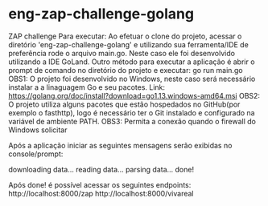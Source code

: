 # eng-zap-challenge-golang
ZAP challenge
Para executar: Ao efetuar o clone do projeto, acessar o diretório 'eng-zap-challenge-golang' e utilizando sua ferramenta/IDE de preferência rode o arquivo main.go. Neste caso ele foi desenvolvido utilizando a IDE GoLand.
Outro método para executar a aplicação é abrir o prompt de comando no diretório do projeto e executar: go run main.go
OBS1: O projeto foi desenvolvido no Windows, neste caso será necessário instalar a a linaguagem Go e seu pacotes. Link: https://golang.org/doc/install?download=go1.13.windows-amd64.msi
OBS2: O projeto utiliza alguns pacotes que estão hospedados no GitHub(por exemplo o fasthttp), logo é necessário ter o Git instalado e configurado na variável de ambiente PATH.
OBS3: Permita a conexão quando o firewall do Windows solicitar

Após a aplicação iniciar as seguintes mensagens serão exibidas no console/prompt:

downloading data...
reading data...
parsing data...
done!

Após done! é possível acessar os seguintes endpoints:
http://localhost:8000/zap
http://localhost:8000/vivareal